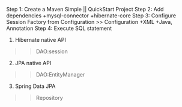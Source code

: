 Step 1: Create a Maven Simple || QuickStart Project
Step 2: Add dependencies
+mysql-connector
+hibernate-core
Step 3: Configure Session Factory from Configuration
    >> Configuration
    +XML
    +Java, Annotation
Step 4: Execute SQL statement
1. Hibernate native API
>> DAO:session
2. JPA native API
>> DAO:EntityManager
3. Spring Data JPA
>> Repository
